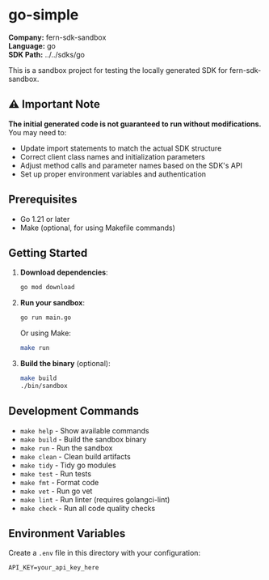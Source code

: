# go-simple

**Company:** fern-sdk-sandbox  
**Language:** go  
**SDK Path:** ../../sdks/go

This is a sandbox project for testing the locally generated SDK for fern-sdk-sandbox.

## ⚠️ Important Note

**The initial generated code is not guaranteed to run without modifications.** You may need to:
- Update import statements to match the actual SDK structure
- Correct client class names and initialization parameters
- Adjust method calls and parameter names based on the SDK's API
- Set up proper environment variables and authentication

## Prerequisites

- Go 1.21 or later
- Make (optional, for using Makefile commands)

## Getting Started

1. **Download dependencies**:
   ```bash
   go mod download
   ```

2. **Run your sandbox**:
   ```bash
   go run main.go
   ```
   
   Or using Make:
   ```bash
   make run
   ```

3. **Build the binary** (optional):
   ```bash
   make build
   ./bin/sandbox
   ```

## Development Commands

- `make help` - Show available commands
- `make build` - Build the sandbox binary
- `make run` - Run the sandbox
- `make clean` - Clean build artifacts
- `make tidy` - Tidy go modules
- `make test` - Run tests
- `make fmt` - Format code
- `make vet` - Run go vet
- `make lint` - Run linter (requires golangci-lint)
- `make check` - Run all code quality checks

## Environment Variables

Create a `.env` file in this directory with your configuration:

```
API_KEY=your_api_key_here
```

